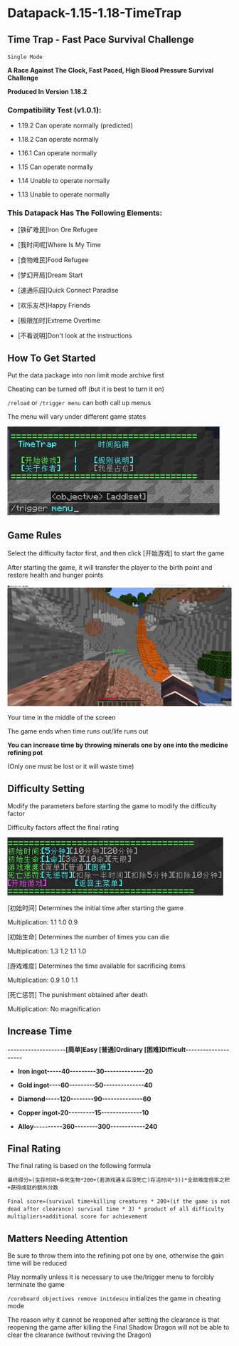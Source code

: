 # Datapack-1.15-1.18-TimeTrap
## Time Trap - Fast Pace Survival Challenge

`Single Mode`

**A Race Against The Clock, Fast Paced, High Blood Pressure Survival Challenge**

**Produced In Version 1.18.2**

### Compatibility Test (v1.0.1):

- 1.19.2 Can operate normally (predicted)

- 1.18.2 Can operate normally

- 1.16.1 Can operate normally

- 1.15 Can operate normally

- 1.14 Unable to operate normally

- 1.13 Unable to operate normally


### This Datapack Has The Following Elements:

- [铁矿难民]Iron Ore Refugee 

- [我时间呢]Where Is My Time 

- [食物难民]Food Refugee 

- [梦幻开局]Dream Start

- [速通乐园]Quick Connect Paradise

- [欢乐友尽]Happy Friends

- [极限加时]Extreme Overtime

- [不看说明]Don't look at the instructions

## How To Get Started

Put the data package into non limit mode archive first

Cheating can be turned off (but it is best to turn it on)

` /reload ` or ` /trigger menu ` can both call up menus

The menu will vary under different game states

![1.png](images/1.png)

## Game Rules

Select the difficulty factor first, and then click [开始游戏] to start the game

After starting the game, it will transfer the player to the birth point and restore health and hunger points

![2.png](images/2.png)

Your time in the middle of the screen

The game ends when time runs out/life runs out

**You can increase time by throwing minerals one by one into the medicine refining pot**

(Only one must be lost or it will waste time)

## Difficulty Setting

Modify the parameters before starting the game to modify the difficulty factor

Difficulty factors affect the final rating

![3.png](images/3.png)

[初始时间] Determines the initial time after starting the game

Multiplication: 1.1 1.0 0.9

[初始生命] Determines the number of times you can die

Multiplication: 1.3 1.2 1.1 1.0

[游戏难度] Determines the time available for sacrificing items

Multiplication: 0.9 1.0 1.1

[死亡惩罚] The punishment obtained after death

Multiplication: No magnification

## Increase Time

**--------------------[简单]Easy [普通]Ordinary [困难]Difficult--------------------**

- **Iron ingot-----40---------30--------------20**

- **Gold ingot----60---------50--------------40**

- **Diamond-----120--------90--------------60**

- **Copper ingot-20---------15--------------10**

- **Alloy----------360--------300------------240**

## Final Rating

The final rating is based on the following formula

`最终得分=(生存时间+杀死生物*200+(若游戏通关后没死亡)存活时间*3))*全部难度倍率之积+获得成就的额外分数`

`Final score=(survival time+killing creatures * 200+(if the game is not dead after clearance) survival time * 3) * product of all difficulty multipliers+additional score for achievement`

## Matters Needing Attention

Be sure to throw them into the refining pot one by one, otherwise the gain time will be reduced

Play normally unless it is necessary to use the/trigger menu to forcibly terminate the game

`/coreboard objectives remove initdescu` initializes the game in cheating mode

The reason why it cannot be reopened after setting the clearance is that reopening the game after killing the Final Shadow Dragon will not be able to clear the clearance (without reviving the Dragon)
